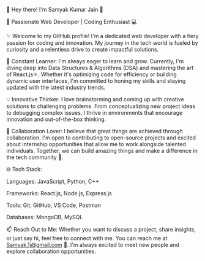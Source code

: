 👋 Hey there! I'm Samyak Kumar Jain 🚀

👀 Passionate Web Developer | Coding Enthusiast 💻

✨ Welcome to my GitHub profile! I'm a dedicated web developer with a fiery passion for coding and innovation. My journey in the tech world is fueled by curiosity and a relentless drive to create impactful solutions.

🌱 Constant Learner: I'm always eager to learn and grow. Currently, I'm diving deep into Data Structures & Algorithms (DSA) and mastering the art of React.js⚛️. Whether it's optimizing code for efficiency or building dynamic user interfaces, I'm committed to honing my skills and staying updated with the latest industry trends.

💡 Innovative Thinker: I love brainstorming and coming up with creative solutions to challenging problems. From conceptualizing new project ideas to debugging complex issues, I thrive in environments that encourage innovation and out-of-the-box thinking.

💞️ Collaboration Lover: I believe that great things are achieved through collaboration. I'm open to contributing to open-source projects and excited about internship opportunities that allow me to work alongside talented individuals. Together, we can build amazing things and make a difference in the tech community 🌟.

🌐 Tech Stack:

Languages: JavaScript, Python, C++

Frameworks: React.js, Node.js, Express.js

Tools: Git, GitHub, VS Code, Postman

Databases: MongoDB, MySQL

📫 Reach Out to Me: Whether you want to discuss a project, share insights, or just say hi, feel free to connect with me. You can reach me at Samyak.1j@gmail.com 📧. I'm always excited to meet new people and explore collaboration opportunities.

<!---
Samyak-kumar-jain/Samyak-kumar-jain is a ✨ special ✨ repository because its `README.md` (this file) appears on your GitHub profile.
You can click the Preview link to take a look at your changes.
--->
